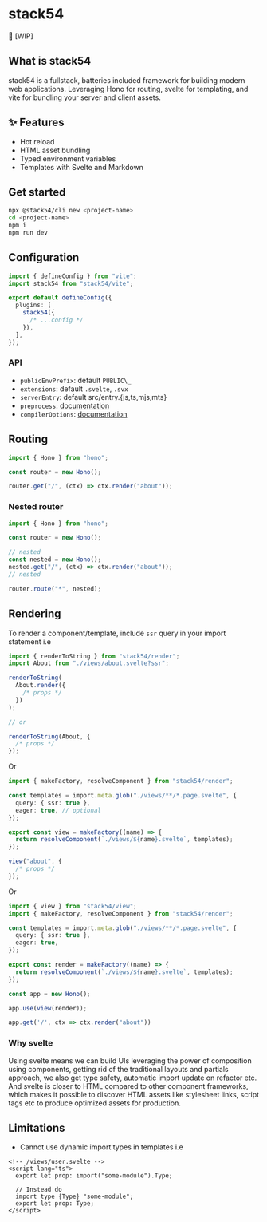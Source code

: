 # stack54

🚧 [WIP]

## What is stack54
stack54 is a fullstack, batteries included framework for building modern web applications. Leveraging Hono for routing, svelte for templating, and vite for bundling your server and client assets.

## ✨ Features

- Hot reload
- HTML asset bundling
- Typed environment variables
- Templates with Svelte and Markdown

## Get started
```bash
npx @stack54/cli new <project-name>
cd <project-name>
npm i
npm run dev
```

## Configuration

```ts
import { defineConfig } from "vite";
import stack54 from "stack54/vite";

export default defineConfig({
  plugins: [
    stack54({
      /* ...config */
    }),
  ],
});
```

### API

- `publicEnvPrefix`: default `PUBLIC\_`
- `extensions`: default `.svelte`, `.svx`
- `serverEntry`: default src/entry.{js,ts,mjs,mts}
- `preprocess`: [documentation](https://github.com/sveltejs/vite-plugin-svelte/blob/main/docs/config.md#preprocess)
- `compilerOptions`: [documentation](https://github.com/sveltejs/vite-plugin-svelte/blob/main/docs/config.md#compileroptions)

## Routing

```ts
import { Hono } from "hono";

const router = new Hono();

router.get("/", (ctx) => ctx.render("about"));
```

### Nested router

```ts
import { Hono } from "hono";

const router = new Hono();

// nested
const nested = new Hono();
nested.get("/", (ctx) => ctx.render("about"));
// nested

router.route("*", nested);
```

## Rendering
To render a component/template, include `ssr` query in your import statement i.e

```ts
import { renderToString } from "stack54/render";
import About from "./views/about.svelte?ssr";

renderToString(
  About.render({
    /* props */
  })
);

// or

renderToString(About, {
  /* props */
});
```

Or

```ts
import { makeFactory, resolveComponent } from "stack54/render";

const templates = import.meta.glob("./views/**/*.page.svelte", {
  query: { ssr: true },
  eager: true, // optional
});

export const view = makeFactory((name) => {
  return resolveComponent(`./views/${name}.svelte`, templates);
});

view("about", {
  /* props */
});
```

Or

```ts
import { view } from "stack54/view";
import { makeFactory, resolveComponent } from "stack54/render";

const templates = import.meta.glob("./views/**/*.page.svelte", {
  query: { ssr: true },
  eager: true,
});

export const render = makeFactory((name) => {
  return resolveComponent(`./views/${name}.svelte`, templates);
});

const app = new Hono();

app.use(view(render));

app.get('/', ctx => ctx.render("about"))
```

### Why svelte
Using svelte means we can build UIs leveraging the power of composition using components, getting rid of the traditional layouts and partials approach, we also get type safety, automatic import update on refactor etc. And svelte is closer to HTML compared to other component frameworks, which makes it possible to discover HTML assets like stylesheet links, script tags etc to produce optimized assets for production.

## Limitations

- Cannot use dynamic import types in templates i.e

```svelte
<!-- /views/user.svelte -->
<script lang="ts">
  export let prop: import("some-module").Type;

  // Instead do
  import type {Type} "some-module";
  export let prop: Type;
</script>
```
